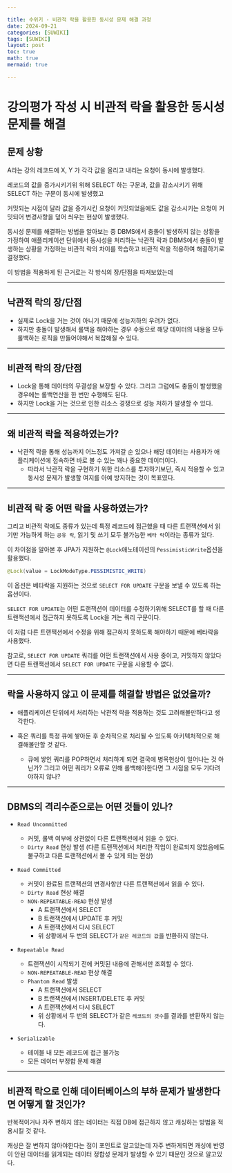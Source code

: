 ```yaml
---

title: 수위키 - 비관적 락을 활용한 동시성 문제 해결 과정
date: 2024-09-21
categories: [SUWIKI]
tags: [SUWIKI]
layout: post
toc: true
math: true
mermaid: true

---
```


# 강의평가 작성 시 비관적 락을 활용한 동시성 문제를 해결

## 문제 상황

A라는 강의 레코드에 X, Y 가 각각 값을 올리고 내리는 요청이 동시에 발생했다.

레코드의 값을 증가시키기위 위해 SELECT 하는 구문과, 값을 감소시키기 위해 SELECT 하는 구문이 동시에 발생했고

커밋되는 시점이 달라 값을 증가시킨 요청이 커밋되었음에도 값을 감소시키는 요청이 커밋되어 변경사항을 덮어 씌우는 현상이 발생했다.

동시성 문제를 해결하는 방법을 알아보는 중 DBMS에서 충돌이 발생하지 않는 상황을 가정하여 애플리케이션 단위에서 동시성을 처리하는 낙관적 락과 DBMS에서 충돌이 발생하는 상황을 가정하는 비관적 락의 차이를 학습하고 비관적 락을 적용하여 해결하기로 결정했다.

이 방법을 적용하게 된 근거로는 각 방식의 장/단점을 따져보았는데

---

## 낙관적 락의 장/단점

- 실제로 Lock을 거는 것이 아니기 때문에 성능저하의 우려가 없다.
- 하지만 충돌이 발생해서 롤백을 해야하는 경우 수동으로 해당 데이터의 내용을 모두 롤백하는 로직을 만들어야해서 복잡해질 수 있다.

---

## 비관적 락의 장/단점

- Lock을 통해 데이터의 무결성을 보장할 수 있다. 그리고 그럼에도 충돌이 발생했을 경우에는 롤백연산을 한 번만 수행해도 된다.
- 하지만 Lock을 거는 것으로 인한 리소스 경쟁으로 성능 저하가 발생할 수 있다.

---

## 왜 비관적 락을 적용하였는가?

- 낙관적 락을 통해 성능까지 어느정도 가져갈 순 있으나 해당 데이터는 사용자가 애플리케이션에 접속하면 바로 볼 수 있는 꽤나 중요한 데이터이다.
  - 따라서 낙관적 락을 구현하기 위한 리소스를 투자하기보단, 즉시 적용할 수 있고 동시성 문제가 발생할 여지를 아예 방지하는 것이 목표였다.

---

## 비관적 락 중 어떤 락을 사용하였는가?

그리고 비관적 락에도 종류가 있는데 특정 레코드에 접근했을 때 다른 트랜잭션에서 읽기만 가능하게 하는 `공유 락`, 읽기 및 쓰기 모두 불가능한 `베타 락`이라는 종류가 있다.

이 차이점을 알아본 후 JPA가 지원하는 `@Lock`애노테이션의 `PessimisticWrite`옵션을 활용했다.

```java
@Lock(value = LockModeType.PESSIMISTIC_WRITE)
```

이 옵션은 베타락을 지원하는 것으로 `SELECT FOR UPDATE` 구문을 보낼 수 있도록 하는 옵션이다.

`SELECT FOR UPDATE`는 어떤 트랜잭션이 데이터를 수정하기위해 SELECT를 할 때 다른 트랜잭션에서 접근하지 못하도록 Lock을 거는 쿼리 구문이다.

이 처럼 다른 트랜잭션에서 수정을 위해 접근하지 못하도록 해야하기 때문에 베타락을 사용했다.

참고로, `SELECT FOR UPDATE` 쿼리를 어떤 트랜잭션에서 사용 중이고, 커밋하지 않았다면 다른 트랜잭션에서 `SELECT FOR UPDATE` 구문을 사용할 수 없다.

---

## 락을 사용하지 않고 이 문제를 해결할 방법은 없었을까?

- 애플리케이션 단위에서 처리하는 낙관적 락을 적용하는 것도 고려해볼만하다고 생각한다.

- 혹은 쿼리를 특정 큐에 쌓아둔 후 순차적으로 처리될 수 있도록 아키텍처적으로 해결해볼만할 것 같다.
    - 큐에 쌓인 쿼리를 POP하면서 처리하게 되면 결국에 병목현상이 일어나는 것 아닌가? 그리고 어떤 쿼리가 오류로 인해 롤백해야한다면 그 시점을 모두 기다려야하지 않나?

---

## DBMS의 격리수준으로는 어떤 것들이 있나?

- `Read Uncommitted`
    - 커밋, 롤백 여부에 상관없이 다른 트랜잭션에서 읽을 수 있다.
    - `Dirty Read` 현상 발생 (다른 트랜잭션에서 처리한 작업이 완료되지 않았음에도 불구하고 다른 트랜잭션에서 볼 수 있게 되는 현상)

- `Read Committed`
    - 커밋이 완료된 트랜잭션의 변경사항만 다른 트랜잭션에서 읽을 수 있다.
    - `Dirty Read` 현상 해결
    - `NON-REPEATABLE-READ` 현상 발생
        - A 트랜잭션에서 SELECT
        - B 트랜잭션에서 UPDATE 후 커밋
        - A 트랜잭션에서 다시 SELECT
        - 위 상황에서 두 번의 SELECT가 `같은 레코드의 값`을 반환하지 않는다.

- `Repeatable Read`
    - 트랜잭션이 시작되기 전에 커밋된 내용에 관해서만 조회할 수 있다.
    - `NON-REPEATABLE-READ` 현상 해결
    - `Phantom Read` 발생
        - A 트랜잭션에서 SELECT
        - B 트랜잭션에서 INSERT/DELETE 후 커밋
        - A 트랜잭션에서 다시 SELECT
        - 위 상황에서 두 번의 SELECT가 같은 `레코드의 갯수`를 결과를 반환하지 않는다.

- `Serializable`
    - 테이블 내 모든 레코드에 접근 불가능
    - 모든 데이터 부정합 문제 해결

---

## 비관적 락으로 인해 데이터베이스의 부하 문제가 발생한다면 어떻게 할 것인가?

반복적이거나 자주 변하지 않는 데이터는 직접 DB에 접근하지 않고 캐싱하는 방법을 적용시킬 것 같다.

캐싱은 잘 변하지 않아야한다는 점이 포인트로 알고있는데 자주 변하게되면 캐싱에 반영이 안된 데이터를 읽게되는 데이터 정합성 문제가 발생할 수 있기 때문인 것으로 알고있다.
